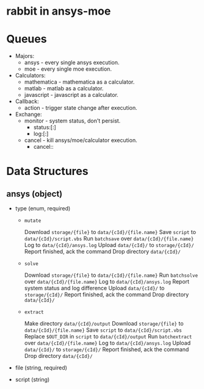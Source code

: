 # rabbit in ansys-moe

# Queues

* Majors:
  * ansys - every single ansys execution.
  * moe - every single moe execution.
* Calculators:
  * mathematica - mathematica as a calculator.
  * matlab - matlab as a calculator.
  * javascript - javascript as a calculator.
* Callback:
  * action - trigger state change after execution.
* Exchange:
  * monitor - system status, don't persist.
    * status:<type>[:<cId>]
    * log:<type>[:<cId>]
  * cancel - kill ansys/moe/calculator execution.
    * cancel:<type>:<cId>

# Data Structures

## ansys (object)

- type (enum, required)
  - `mutate`

    Download `storage/{file}` to `data/{cId}/{file.name}`
    Save `script` to `data/{cId}/script.vbs`
    Run `batchsave` over `data/{cId}/{file.name}`
    Log to `data/{cId}/ansys.log`
    Upload `data/{cId}/` to `storage/{cId}/`
    Report finished, ack the command
    Drop directory `data/{cId}/`

  - `solve`

    Download `storage/{file}` to `data/{cId}/{file.name}`
    Run `batchsolve` over `data/{cId}/{file.name}`
    Log to `data/{cId}/ansys.log`
    Report system status and log difference
    Upload `data/{cId}/` to `storage/{cId}/`
    Report finished, ack the command
    Drop directory `data/{cId}/`

  - `extract`

    Make directory `data/{cId}/output`
    Download `storage/{file}` to `data/{cId}/{file.name}`
    Save `script` to `data/{cId}/script.vbs`
    Replace `$OUT_DIR` in `script` to `data/{cId}/output`
    Run `batchextract` over `data/{cId}/{file.name}`
    Log to `data/{cId}/ansys.log`
    Upload `data/{cId}/` to `storage/{cId}/`
    Report finished, ack the command
    Drop directory `data/{cId}/`

- file (string, required)
- script (string)

